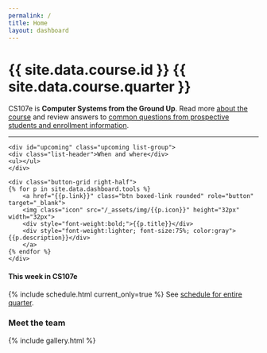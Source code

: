 ```yaml
---
permalink: /
title: Home
layout: dashboard
---
```


<style>
.upcoming ul {
    background-color:#f3f3f3;
    border: 1px solid gray;
    border-radius: 5px;
    border-top-left-radius: 0;
    border-top-right-radius: 0;
    padding: 10px;
}

.upcoming li {
    list-style-type: none;
}

.upcoming .list-header {
    text-align: center;
    background-color: #666;
    color: white;
    font-weight: 700;

    border-top-left-radius: 5px;
    border-top-right-radius: 5px;
}

.upcoming .day {
    margin-top: 15px;
    border-bottom: 1px solid currentColor;
    font-size: 70%;
    font-weight: 700;
    color: #888;
    text-transform: uppercase;
    letter-spacing: 1px;
}

.upcoming .event:before {
    background-color: currentColor;
    border-radius: 3px;
    content: "|";
    margin: 3px 10px 3px 5px; /* TRBL */
}
.upcoming .lecture:before   { color:#008F00; }
.upcoming .lab:before       { color:#005493; }
.upcoming .assign:before    { color:#941100; }
.upcoming .oh:before        { color:#FF9300; }

.upcoming .event    { font-size: 80%; }
.upcoming .what     { width: 180px; letter-spacing: 1px; font-weight: 900; }
.upcoming .where    {               letter-spacing: 0px; font-weight: 500; }
.upcoming .start, .upcoming .stop
                    { line-height:1.3; font-size: 90%;text-align: right; }
.upcoming .start    { font-weight: 700; }
.upcoming .stop     { color: #aaa; }
.upcoming li.event+li.event { border-top: 1px dotted #aaa; }

a[href^="http://"]:after, a[href^="https://"]:after {
    display: none;
}

.boxed-link {
    border: 1px silver solid;
    border-radius: 5px;
    box-shadow: 0px 2px 4px #EEEEEE;
    padding: 10px;
    cursor: pointer;
    text-align: center;
}

.boxed-link:hover {
    background-color: #337ab7; /* link color */
}

.button-grid {
    display: grid;
    grid-template-columns: repeat(auto-fit, 160px);
    grid-template-rows: repeat(auto-fit, 90px);
    grid-gap: 10px;
    flex: 1;
    width: 100%;
    padding: 0 10px;
}

</style>

# {{ site.data.course.id }} {{ site.data.course.quarter }}

CS107e is __Computer Systems from the Ground Up__. Read more [about the course](/about/)
and review answers to [common questions from prospective students and enrollment information](http://cs107e.stanford.edu).

---
<div class="d-flex">

    <div id="upcoming" class="upcoming list-group">
    <div class="list-header">When and where</div>
    <ul></ul>
    </div>

    <div class="button-grid right-half">
    {% for p in site.data.dashboard.tools %}
        <a href="{{p.link}}" class="btn boxed-link rounded" role="button" target="_blank">
        <img class="icon" src="/_assets/img/{{p.icon}}" height="32px" width="32px">
        <div style="font-weight:bold;">{{p.title}}</div>
        <div style="font-weight:lighter; font-size:75%; color:gray">{{p.description}}</div>
        </a>
    {% endfor %}
    </div>

</div>

#### This week in CS107e
{% include schedule.html current_only=true %}
See [schedule for entire quarter](/schedule/).

### Meet the team
{% include gallery.html %}

<script src="https://ajax.googleapis.com/ajax/libs/jquery/3.2.1/jquery.min.js"></script>
<script src="/_assets/js/googlecal.js"></script>
